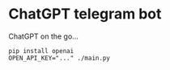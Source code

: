 # ChatGPT telegram bot

ChatGPT on the go...

```
pip install openai
OPEN_API_KEY="..." ./main.py
```


